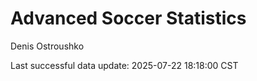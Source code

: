 # Advanced Soccer Statistics
Denis Ostroushko

<!-- gfm -->

Last successful data update: 2025-07-22 18:18:00 CST
